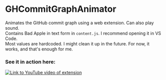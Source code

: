# GHCommitGraphAnimator
Animates the GitHub commit graph using a web extension. Can also play sound.  
Contains Bad Apple in text form in `content.js`. I recommend opening it in VS Code.  
Most values are hardcoded. I might clean it up in the future. For now, it works, and that's enough for me.
### See it in action here:
[![Link to YouTube video of extension](https://img.youtube.com/vi/P8HswqxVBgU/0.jpg)](https://www.youtube.com/watch?v=P8HswqxVBgU)

